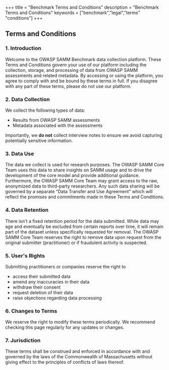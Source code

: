 +++
title = "Benchmark Terms and Conditions"
description = "Benchmark Terms and Conditions"
keywords = ["benchmark","legal","terms" "conditions"]
+++


## Terms and Conditions

### 1. Introduction 

Welcome to the OWASP SAMM Benchmark data collection platform. These Terms and Conditions govern your use of our platform including the collection, storage, and processing of data from OWASP SAMM assessments and related metadata.
By accessing or using the platform, you agree to comply with and be bound by these terms in full. If you disagree with any part of these terms, please do not use our platform.

### 2. Data Collection

We collect the following types of data:
* Results from OWASP SAMM assessments
* Metadata associated with the assessments

Importantly, we **do not** collect interview notes to ensure we avoid capturing potentially sensitive information.

### 3. Data Use

The data we collect is used for research purposes. The OWASP SAMM Core Team uses this data to share insights on SAMM usage and to drive the development of the core model and provide additional guidance.
Furthermore, the OWASP SAMM Core Team may grant access to the raw, anonymized data to third-party researchers. Any such data sharing will be governed by a separate “Data Transfer and Use Agreement” which will reflect the promises and commitments made in these Terms and Conditions.

### 4. Data Retention

There isn't a fixed retention period for the data submitted. While data may age and eventually be excluded from certain reports over time, it will remain part of the dataset unless specifically requested for removal.
The OWASP SAMM Core Team reserves the right to remove data upon request from the original submitter (practitioner) or if fraudulent activity is suspected.

### 5. User's Rights

Submitting practitioners or companies reserve the right to  
* access their submitted data
* amend any inaccuracies in their data
* withdraw their consent
* request deletion of their data
* raise objections regarding data processing

### 6. Changes to Terms

We reserve the right to modify these terms periodically. We recommend checking this page regularly for any updates or changes.

### 7. Jurisdiction

These terms shall be construed and enforced in accordance with and governed by the laws of the Commonwealth of Massachusetts without giving effect to the principles of conflicts of laws thereof.
